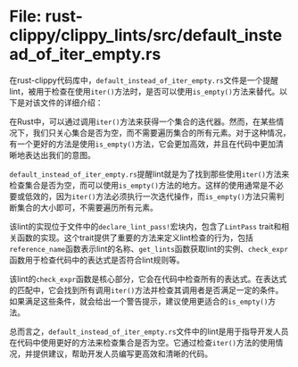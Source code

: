 # File: rust-clippy/clippy_lints/src/default_instead_of_iter_empty.rs

在rust-clippy代码库中，`default_instead_of_iter_empty.rs`文件是一个提醒lint，被用于检查在使用`iter()`方法时，是否可以使用`is_empty()`方法来替代。以下是对该文件的详细介绍：

在Rust中，可以通过调用`iter()`方法来获得一个集合的迭代器。然而，在某些情况下，我们只关心集合是否为空，而不需要遍历集合的所有元素。对于这种情况，有一个更好的方法是使用`is_empty()`方法，它会更加高效，并且在代码中更加清晰地表达出我们的意图。

`default_instead_of_iter_empty.rs`提醒lint就是为了找到那些使用`iter()`方法来检查集合是否为空，而可以使用`is_empty()`方法的地方。这样的使用通常是不必要或低效的，因为`iter()`方法必须执行一次迭代操作，而`is_empty()`方法只需判断集合的大小即可，不需要遍历所有元素。

该lint的实现位于文件中的`declare_lint_pass!`宏块内，包含了`LintPass` trait和相关函数的实现。这个trait提供了重要的方法来定义lint检查的行为，包括`reference_name`函数表示lint的名称、`get_lints`函数获取lint的实例、`check_expr`函数用于检查代码中的表达式是否符合lint规则等。

该lint的`check_expr`函数是核心部分，它会在代码中检查所有的表达式。在表达式的匹配中，它会找到所有调用`iter()`方法并检查其调用者是否满足一定的条件。如果满足这些条件，就会给出一个警告提示，建议使用更适合的`is_empty()`方法。

总而言之，`default_instead_of_iter_empty.rs`文件中的lint是用于指导开发人员在代码中使用更好的方法来检查集合是否为空。它通过检查`iter()`方法的使用情况，并提供建议，帮助开发人员编写更高效和清晰的代码。

